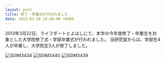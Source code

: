 ```yaml
---
layout: post
title: 修了・卒業式が行われました
date: 2013-03-28 14:48:00 +0900
---
```


2013年3月22日、ライフポートとよはしにて、本学の今年度修了・卒業生を対象とした大学院修了式・学部卒業式が行われました。
当研究室からは、学部生4人が卒業し、大学院生3人が修了しました。

![SDIM3434]({{site.baseurl}}/img/SDIM3434-300x200.jpg)
![SDIM3440]({{site.baseurl}}/img/SDIM3440-300x200.jpg)
![SDIM3439]({{site.baseurl}}/img/SDIM3439-300x200.jpg)
